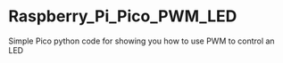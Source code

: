 # Raspberry_Pi_Pico_PWM_LED
Simple Pico python code for showing you how to use PWM to control an LED
